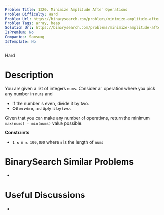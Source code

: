 ```yaml
---
Problem Title: 1320. Minimize Amplitude After Operations
Problem Difficulty: Hard
Problem Url: https://binarysearch.com/problems/minimize-amplitude-after-operations/
Problem Tags: array, heap
Solution Url: https://binarysearch.com/problems/minimize-amplitude-after-operations/solutions/
IsPremium: No
Companies: Samsung
IsTemplate: No
---
```


<span style="color: ;">Hard</span>

# Description

You are given a list of integers `nums`. Consider an operation where you pick any number in `nums` and

- If the number is even, divide it by two.
- Otherwise, multiply it by two.

Given that you can make any number of operations, return the minimum `max(nums) - min(nums)` value possible.

**Constraints**
- `1 ≤ n ≤ 100,000` where `n` is the length of `nums`

# BinarySearch Similar Problems

- []()

# Useful Discussions

- []()
